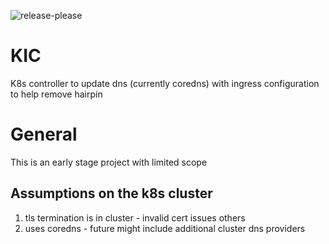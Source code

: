 ![release-please](https://github.com/pelotech/kic/actions/workflows/release-please.yaml/badge.svg)

# KIC
K8s controller to update dns (currently coredns) with ingress configuration to help remove hairpin

# General
This is an early stage project with limited scope

## Assumptions on the k8s cluster
1. tls termination is in cluster - invalid cert issues others
2. uses coredns - future might include additional cluster dns providers

